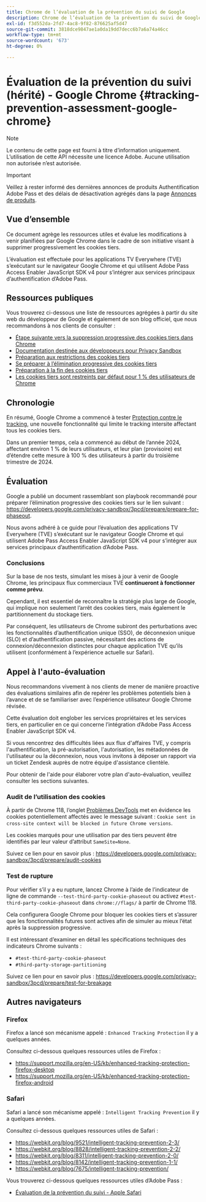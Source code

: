 ```yaml
---
title: Chrome de l’évaluation de la prévention du suivi de Google
description: Chrome de l’évaluation de la prévention du suivi de Google
exl-id: f3d552da-2fd7-4ac8-9f82-876625af5d47
source-git-commit: 3818dce9847ae1a0da19dd7decc6b7a6a74a46cc
workflow-type: tm+mt
source-wordcount: '673'
ht-degree: 0%

---
```


# Évaluation de la prévention du suivi (hérité) - Google Chrome {#tracking-prevention-assessment-google-chrome}

>[!NOTE]
>
>Le contenu de cette page est fourni à titre d’information uniquement. L’utilisation de cette API nécessite une licence Adobe. Aucune utilisation non autorisée n’est autorisée.

>[!IMPORTANT]
>
> Veillez à rester informé des dernières annonces de produits Authentification Adobe Pass et des délais de désactivation agrégés dans la page [Annonces de produits](/help/authentication/product-announcements.md).

## Vue d’ensemble

Ce document agrège les ressources utiles et évalue les modifications à venir planifiées par Google Chrome dans le cadre de son initiative visant à supprimer progressivement les cookies tiers.

L’évaluation est effectuée pour les applications TV Everywhere (TVE) s’exécutant sur le navigateur Google Chrome et qui utilisent Adobe Pass Access Enabler JavaScript SDK v4 pour s’intégrer aux services principaux d’authentification d’Adobe Pass.

## Ressources publiques

Vous trouverez ci-dessous une liste de ressources agrégées à partir du site web du développeur de Google et également de son blog officiel, que nous recommandons à nos clients de consulter :

* [Étape suivante vers la suppression progressive des cookies tiers dans Chrome](https://blog.google/products/chrome/privacy-sandbox-tracking-protection/)
* [Documentation destinée aux développeurs pour Privacy Sandbox](https://developers.google.com/privacy-sandbox)
* [Préparation aux restrictions des cookies tiers](https://developers.google.com/privacy-sandbox/3pcd)
* [Se préparer à l’élimination progressive des cookies tiers](https://developers.google.com/privacy-sandbox/3pcd/prepare/prepare-for-phaseout)
* [Préparation à la fin des cookies tiers](https://developers.google.com/privacy-sandbox/blog/cookie-countdown-2023oct)
* [Les cookies tiers sont restreints par défaut pour 1 % des utilisateurs de Chrome](https://developers.google.com/privacy-sandbox/blog/cookie-countdown-2024jan)

## Chronologie

En résumé, Google Chrome a commencé à tester [Protection contre le tracking](https://privacysandbox.com/), une nouvelle fonctionnalité qui limite le tracking intersite affectant tous les cookies tiers.

Dans un premier temps, cela a commencé au début de l’année 2024, affectant environ 1 % de leurs utilisateurs, et leur plan (provisoire) est d’étendre cette mesure à 100 % des utilisateurs à partir du troisième trimestre de 2024.

## Évaluation

Google a publié un document rassemblant son playbook recommandé pour préparer l’élimination progressive des cookies tiers sur le lien suivant : https://developers.google.com/privacy-sandbox/3pcd/prepare/prepare-for-phaseout.

Nous avons adhéré à ce guide pour l’évaluation des applications TV Everywhere (TVE) s’exécutant sur le navigateur Google Chrome et qui utilisent Adobe Pass Access Enabler JavaScript SDK v4 pour s’intégrer aux services principaux d’authentification d’Adobe Pass.

### Conclusions

Sur la base de nos tests, simulant les mises à jour à venir de Google Chrome, les principaux flux commerciaux TVE **continueront à fonctionner comme prévu**.

Cependant, il est essentiel de reconnaître la stratégie plus large de Google, qui implique non seulement l’arrêt des cookies tiers, mais également le partitionnement du stockage tiers.

Par conséquent, les utilisateurs de Chrome subiront des perturbations avec les fonctionnalités d’authentification unique (SSO), de déconnexion unique (SLO) et d’authentification passive, nécessitant des actions de connexion/déconnexion distinctes pour chaque application TVE qu’ils utilisent (conformément à l’expérience actuelle sur Safari).

## Appel à l&#39;auto-évaluation

Nous recommandons vivement à nos clients de mener de manière proactive des évaluations similaires afin de repérer les problèmes potentiels bien à l’avance et de se familiariser avec l’expérience utilisateur Google Chrome révisée.

Cette évaluation doit englober les services propriétaires et les services tiers, en particulier en ce qui concerne l’intégration d’Adobe Pass Access Enabler JavaScript SDK v4.

Si vous rencontrez des difficultés liées aux flux d&#39;affaires TVE, y compris l&#39;authentification, la pré-autorisation, l&#39;autorisation, les métadonnées de l&#39;utilisateur ou la déconnexion, nous vous invitons à déposer un rapport via un ticket Zendesk auprès de notre équipe d&#39;assistance clientèle.

Pour obtenir de l&#39;aide pour élaborer votre plan d&#39;auto-évaluation, veuillez consulter les sections suivantes.

### Audit de l’utilisation des cookies

À partir de Chrome 118, l’onglet [Problèmes DevTools](https://developer.chrome.com/docs/devtools/issues/) met en évidence les cookies potentiellement affectés avec le message suivant : `Cookie sent in cross-site context will be blocked in future Chrome versions`.

Les cookies marqués pour une utilisation par des tiers peuvent être identifiés par leur valeur d’attribut `SameSite=None`.

Suivez ce lien pour en savoir plus : https://developers.google.com/privacy-sandbox/3pcd/prepare/audit-cookies

### Test de rupture

Pour vérifier s’il y a eu rupture, lancez Chrome à l’aide de l’indicateur de ligne de commande `--test-third-party-cookie-phaseout` ou activez `#test-third-party-cookie-phaseout` dans `chrome://flags/` à partir de Chrome 118.

Cela configurera Google Chrome pour bloquer les cookies tiers et s’assurer que les fonctionnalités futures sont actives afin de simuler au mieux l’état après la suppression progressive.

Il est intéressant d’examiner en détail les spécifications techniques des indicateurs Chrome suivants :

* `#test-third-party-cookie-phaseout`
* `#third-party-storage-partitioning`

Suivez ce lien pour en savoir plus : https://developers.google.com/privacy-sandbox/3pcd/prepare/test-for-breakage

## Autres navigateurs

### Firefox

Firefox a lancé son mécanisme appelé : `Enhanced Tracking Protection` il y a quelques années.

Consultez ci-dessous quelques ressources utiles de Firefox :

* https://support.mozilla.org/en-US/kb/enhanced-tracking-protection-firefox-desktop
* https://support.mozilla.org/en-US/kb/enhanced-tracking-protection-firefox-android

### Safari

Safari a lancé son mécanisme appelé : `Intelligent Tracking Prevention` il y a quelques années.

Consultez ci-dessous quelques ressources utiles de Safari :

* https://webkit.org/blog/9521/intelligent-tracking-prevention-2-3/
* https://webkit.org/blog/8828/intelligent-tracking-prevention-2-2/
* https://webkit.org/blog/8311/intelligent-tracking-prevention-2-0/
* https://webkit.org/blog/8142/intelligent-tracking-prevention-1-1/
* https://webkit.org/blog/7675/intelligent-tracking-prevention/

Vous trouverez ci-dessous quelques ressources utiles d’Adobe Pass :

* [Évaluation de la prévention du suivi - Apple Safari](tracking-prevention-assessment-apple-safari.md)
